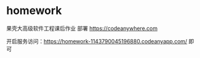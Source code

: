 # homework
果壳大高级软件工程课后作业
部署 https://codeanywhere.com

开启服务访问：https://homework-1143790045196880.codeanyapp.com/ 即可
